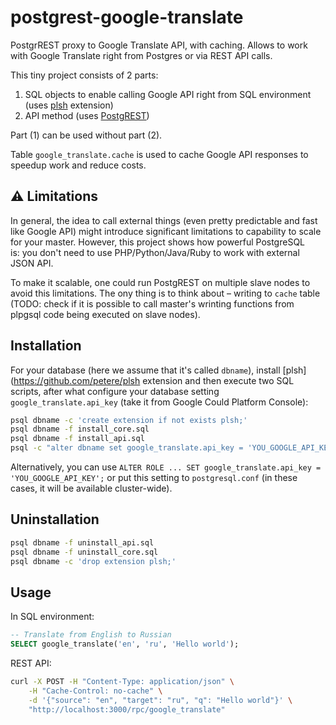 # postgrest-google-translate
PostgrREST proxy to Google Translate API, with caching. Allows to work with Google Translate right from Postgres or via REST API calls.

This tiny project consists of 2 parts:

1. SQL objects to enable calling Google API right from SQL environment (uses [plsh](https://github.com/petere/plsh) extension)
2. API method (uses [PostgREST](http://postgrest.com))

Part (1) can be used without part (2).

Table `google_translate.cache` is used to cache Google API responses to speedup work and reduce costs.

:warning: Limitations
---
In general, the idea to call external things (even pretty predictable and fast like Google API) might introduce significant limitations to capability to scale for your master. However, this project shows how powerful PostgreSQL is: you don't need to use PHP/Python/Java/Ruby to work with external JSON API.

To make it scalable, one could run PostgREST on multiple slave nodes to avoid this limitations. The ony thing is to think about – writing to `cache` table (TODO: check if it is possible to call master's wrinting functions from plpgsql code being executed on slave nodes).

Installation
---
For your database (here we assume that it's called `dbname`), install [plsh](https://github.com/petere/plsh extension and then execute two SQL scripts, after what configure your database setting `google_translate.api_key` (take it from Google Could Platform Console):
```sh
psql dbname -c 'create extension if not exists plsh;'
psql dbname -f install_core.sql
psql dbname -f install_api.sql
psql -c "alter dbname set google_translate.api_key = 'YOU_GOOGLE_API_KEY';"
```

Alternatively, you can use `ALTER ROLE ... SET google_translate.api_key = 'YOU_GOOGLE_API_KEY';` or put this setting to `postgresql.conf` (in these cases, it will be available cluster-wide).

Uninstallation
---
```sh
psql dbname -f uninstall_api.sql
psql dbname -f uninstall_core.sql
psql dbname -c 'drop extension plsh;'
```

Usage
---
In SQL environment:
```sql
-- Translate from English to Russian
SELECT google_translate('en', 'ru', 'Hello world'); 
```

REST API:
```sh
curl -X POST -H "Content-Type: application/json" \
    -H "Cache-Control: no-cache" \
    -d '{"source": "en", "target": "ru", "q": "Hello world"}' \
    "http://localhost:3000/rpc/google_translate"
```

